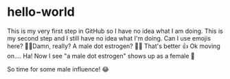 # hello-world
This is my very first step in GitHub so I have no idea what I am doing.
This is my second step and I still have no idea what I'm doing. Can I use emojis here? 🤷‍♀️Damn, really? A male dot estrogen?
💃🏼 That's better 👍
Ok moving on.... Ha! Now I see "a male dot estrogen" shows up as a female 🤔


So time for some male influence! 😂
